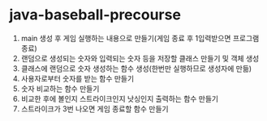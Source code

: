 # java-baseball-precourse
1. main 생성 후 게임 실행하는 내용으로 만들기(게임 종료 후 1입력받으면 프로그램 종료)
2. 랜덤으로 생성되는 숫자와 입력되는 숫자 등을 저장할 클래스 만들기 및 객체 생성
3. 클래스에 랜덤으로 숫자 생성하는 함수 생성(한번만 실행하므로 생성자에 만듦)
4. 사용자로부터 숫자를 받는 함수 만들기
5. 숫자 비교하는 함수 만들기
6. 비교한 후에 볼인지 스트라이크인지 낫싱인지 출력하는 함수 만들기
7. 스트라이크가 3번 나오면 게임 종료할 함수 만들기